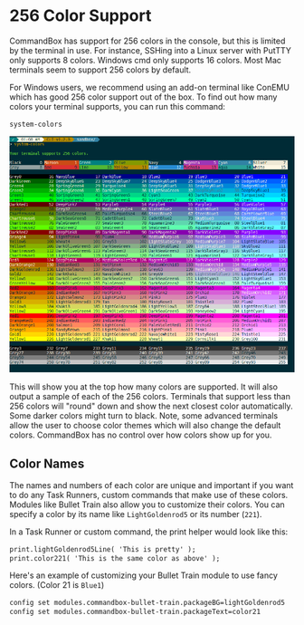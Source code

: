 # 256 Color Support

CommandBox has support for 256 colors in the console, but this is limited by the terminal in use. For instance, SSHing into a Linux server with PutTTY only supports 8 colors. Windows cmd only supports 16 colors. Most Mac terminals seem to support 256 colors by default.

For Windows users, we recommend using an add-on terminal like ConEMU which has good 256 color support out of the box. To find out how many colors your terminal supports, you can run this command:

```
system-colors
```

![256 Color support from ConEMU in Windows](<../.gitbook/assets/image (15) (1).png>)

This will show you at the top how many colors are supported. It will also output a sample of each of the 256 colors. Terminals that support less than 256 colors will "round" down and show the next closest color automatically. Some darker colors might turn to black. Note, some advanced terminals allow the user to choose color themes which will also change the default colors. CommandBox has no control over how colors show up for you.

## Color Names

The names and numbers of each color are unique and important if you want to do any Task Runners, custom commands that make use of these colors. Modules like Bullet Train also allow you to customize their colors. You can specify a color by its name like `LightGoldenrod5` or its number (`221`).

In a Task Runner or custom command, the print helper would look like this:

```
print.lightGoldenrod5Line( 'This is pretty' );
print.color221( 'This is the same color as above' );
```

Here's an example of customizing your Bullet Train module to use fancy colors. (Color 21 is `Blue1`)

```
config set modules.commandbox-bullet-train.packageBG=lightGoldenrod5
config set modules.commandbox-bullet-train.packageText=color21
```
